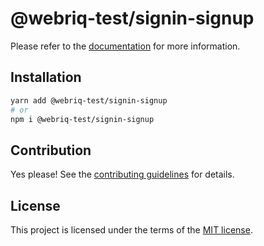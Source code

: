 # @webriq-test/signin-signup

Please refer to the [documentation](https://stackshift-ui.webriq.com/docs/components/signin-signup) for more information.

## Installation

```sh
yarn add @webriq-test/signin-signup
# or
npm i @webriq-test/signin-signup
```

## Contribution

Yes please! See the
[contributing guidelines](https://github.com/stackshift-ui/components/master/CONTRIBUTING.md)
for details.

## License

This project is licensed under the terms of the
[MIT license](https://github.com/stackshift-ui/components/master/LICENSE).
